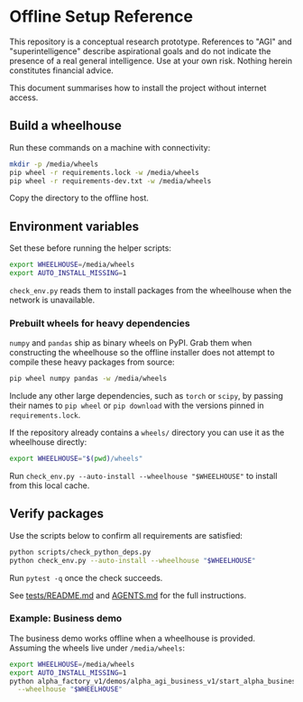 # Offline Setup Reference

This repository is a conceptual research prototype. References to "AGI" and "superintelligence" describe aspirational goals and do not indicate the presence of a real general intelligence. Use at your own risk. Nothing herein constitutes financial advice.

This document summarises how to install the project without internet access.

## Build a wheelhouse
Run these commands on a machine with connectivity:

```bash
mkdir -p /media/wheels
pip wheel -r requirements.lock -w /media/wheels
pip wheel -r requirements-dev.txt -w /media/wheels
```

Copy the directory to the offline host.

## Environment variables
Set these before running the helper scripts:

```bash
export WHEELHOUSE=/media/wheels
export AUTO_INSTALL_MISSING=1
```

`check_env.py` reads them to install packages from the wheelhouse when the network is unavailable.

### Prebuilt wheels for heavy dependencies
`numpy` and `pandas` ship as binary wheels on PyPI. Grab them when
constructing the wheelhouse so the offline installer does not attempt to
compile these heavy packages from source:

```bash
pip wheel numpy pandas -w /media/wheels
```

Include any other large dependencies, such as `torch` or `scipy`, by passing
their names to `pip wheel` or `pip download` with the versions pinned in
`requirements.lock`.

If the repository already contains a `wheels/` directory you can use it as the
wheelhouse directly:

```bash
export WHEELHOUSE="$(pwd)/wheels"
```

Run `check_env.py --auto-install --wheelhouse "$WHEELHOUSE"` to install from
this local cache.

## Verify packages
Use the scripts below to confirm all requirements are satisfied:

```bash
python scripts/check_python_deps.py
python check_env.py --auto-install --wheelhouse "$WHEELHOUSE"
```

Run `pytest -q` once the check succeeds.

See [tests/README.md](../tests/README.md#offline-install) and [AGENTS.md](../AGENTS.md#offline-setup) for the full instructions.

### Example: Business demo
The business demo works offline when a wheelhouse is provided. Assuming
the wheels live under `/media/wheels`:

```bash
export WHEELHOUSE=/media/wheels
export AUTO_INSTALL_MISSING=1
python alpha_factory_v1/demos/alpha_agi_business_v1/start_alpha_business.py \
  --wheelhouse "$WHEELHOUSE"
```
